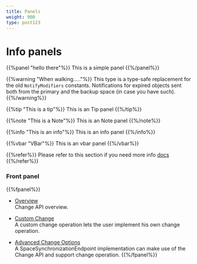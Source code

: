```yaml
---
title: Panels
weight: 900
type: post123
---
```

 
# Info panels




{{%panel "hello there"%}}
This is a simple panel
{{%/panel%}}



{{%warning "When walking....."%}}
This type is a type-safe replacement for the old `NotifyModifiers` constants.
Notifications for expired objects sent both from the primary and the backup space (in case you have such).
{{%/warning%}}


{{%tip "This is a tip"%}}
This is an Tip panel
{{%/tip%}}

{{%note "This is a Note"%}}
This is an Note panel
{{%/note%}}


{{%info "This is an info"%}}
This is an info panel
{{%/info%}}


{{%vbar "VBar"%}}
This is an vbar panel
{{%/vbar%}}


{{%refer%}}
Please refer to this section if you need more info [docs](http://docs.gigaspaces.com)
{{%/refer%}}

 

### Front panel 

{{%fpanel%}}
- [Overview](./change-api.html)<br>
Change API overview.

- [Custom Change](./change-api-custom-operation.html)<br>
A custom change operation lets the user implement his own change operation.

- [Advanced Change Options](./change-api-advanced.html)<br>
A SpaceSynchronizationEndpoint implementation can make use of the Change API and support change operation.
{{%/fpanel%}}


  

 


 


